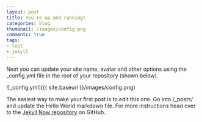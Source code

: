 ```yaml
---
layout: post
title: You're up and running!
categories: blog
thumbnail: /images/config.png
comments: true
tags:
- test
- jekyll
---
```


Next you can update your site name, avatar and other options using the _config.yml file in the root of your repository (shown below).

<!--more-->

![_config.yml]({{ site.baseurl }}/images/config.png)

The easiest way to make your first post is to edit this one. Go into /_posts/ and update the Hello World markdown file. For more instructions head over to the [Jekyll Now repository](https://github.com/barryclark/jekyll-now) on GitHub.